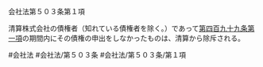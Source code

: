 会社法第５０３条第１項

清算株式会社の債権者（知れている債権者を除く。）であって[第四百九十九条第一項](会社法＿＿＿＿第４９９条第１項)の期間内にその債権の申出をしなかったものは、清算から除斥される。

#会社法
#会社法/第５０３条
#会社法/第５０３条/第１項
